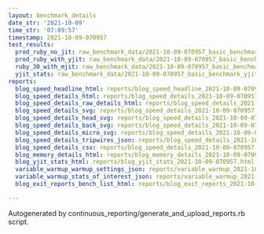 ```yaml
---
layout: benchmark_details
date_str: '2021-10-09'
time_str: '07:09:57'
timestamp: 2021-10-09-070957
test_results:
  prod_ruby_no_jit: raw_benchmark_data/2021-10-09-070957_basic_benchmark_prod_ruby_no_jit.json
  prod_ruby_with_yjit: raw_benchmark_data/2021-10-09-070957_basic_benchmark_prod_ruby_with_yjit.json
  ruby_30_with_mjit: raw_benchmark_data/2021-10-09-070957_basic_benchmark_ruby_30_with_mjit.json
  yjit_stats: raw_benchmark_data/2021-10-09-070957_basic_benchmark_yjit_stats.json
reports:
  blog_speed_headline_html: reports/blog_speed_headline_2021-10-09-070957.html
  blog_speed_details_html: reports/blog_speed_details_2021-10-09-070957.html
  blog_speed_details_raw_details_html: reports/blog_speed_details_2021-10-09-070957.raw_details.html
  blog_speed_details_svg: reports/blog_speed_details_2021-10-09-070957.svg
  blog_speed_details_head_svg: reports/blog_speed_details_2021-10-09-070957.head.svg
  blog_speed_details_back_svg: reports/blog_speed_details_2021-10-09-070957.back.svg
  blog_speed_details_micro_svg: reports/blog_speed_details_2021-10-09-070957.micro.svg
  blog_speed_details_tripwires_json: reports/blog_speed_details_2021-10-09-070957.tripwires.json
  blog_speed_details_csv: reports/blog_speed_details_2021-10-09-070957.csv
  blog_memory_details_html: reports/blog_memory_details_2021-10-09-070957.html
  blog_yjit_stats_html: reports/blog_yjit_stats_2021-10-09-070957.html
  variable_warmup_warmup_settings_json: reports/variable_warmup_2021-10-09-070957.warmup_settings.json
  variable_warmup_stats_of_interest_json: reports/variable_warmup_2021-10-09-070957.stats_of_interest.json
  blog_exit_reports_bench_list_html: reports/blog_exit_reports_2021-10-09-070957.bench_list.html

---
```

Autogenerated by continuous_reporting/generate_and_upload_reports.rb script.
